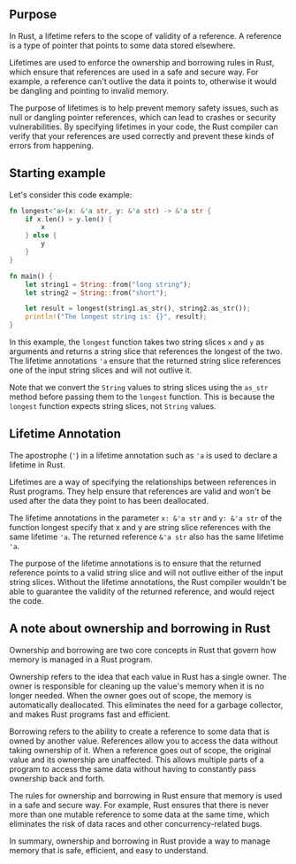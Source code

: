## Purpose

In Rust, a lifetime refers to the scope of validity of a reference. A reference is a type of pointer that points to some data stored elsewhere.

Lifetimes are used to enforce the ownership and borrowing rules in Rust, which ensure that references are used in a safe and secure way. For example, a reference can't outlive the data it points to, otherwise it would be dangling and pointing to invalid memory.

The purpose of lifetimes is to help prevent memory safety issues, such as null or dangling pointer references, which can lead to crashes or security vulnerabilities. By specifying lifetimes in your code, the Rust compiler can verify that your references are used correctly and prevent these kinds of errors from happening.

## Starting example

Let's consider this code example:

```rust
fn longest<'a>(x: &'a str, y: &'a str) -> &'a str {
    if x.len() > y.len() {
        x
    } else {
        y
    }
}

fn main() {
    let string1 = String::from("long string");
    let string2 = String::from("short");

    let result = longest(string1.as_str(), string2.as_str());
    println!("The longest string is: {}", result);
}
```

In this example, the `longest` function takes two string slices `x` and `y` as arguments and returns a string slice that references the longest of the two. The lifetime annotations `'a` ensure that the returned string slice references one of the input string slices and will not outlive it.

Note that we convert the `String` values to string slices using the `as_str` method before passing them to the `longest` function. This is because the `longest` function expects string slices, not `String` values.

## Lifetime Annotation

The apostrophe (`'`) in a lifetime annotation such as `'a` is used to declare a lifetime in Rust.

Lifetimes are a way of specifying the relationships between references in Rust programs. They help ensure that references are valid and won't be used after the data they point to has been deallocated.

The lifetime annotations in the parameter `x: &'a str` and `y: &'a str` of the function longest specify that x and y are string slice references with the same lifetime `'a`. The returned reference `&'a str` also has the same lifetime `'a`.

The purpose of the lifetime annotations is to ensure that the returned reference points to a valid string slice and will not outlive either of the input string slices. Without the lifetime annotations, the Rust compiler wouldn't be able to guarantee the validity of the returned reference, and would reject the code.

## A note about ownership and borrowing in Rust

Ownership and borrowing are two core concepts in Rust that govern how memory is managed in a Rust program.

Ownership refers to the idea that each value in Rust has a single owner. The owner is responsible for cleaning up the value's memory when it is no longer needed. When the owner goes out of scope, the memory is automatically deallocated. This eliminates the need for a garbage collector, and makes Rust programs fast and efficient.

Borrowing refers to the ability to create a reference to some data that is owned by another value. References allow you to access the data without taking ownership of it. When a reference goes out of scope, the original value and its ownership are unaffected. This allows multiple parts of a program to access the same data without having to constantly pass ownership back and forth.

The rules for ownership and borrowing in Rust ensure that memory is used in a safe and secure way. For example, Rust ensures that there is never more than one mutable reference to some data at the same time, which eliminates the risk of data races and other concurrency-related bugs.

In summary, ownership and borrowing in Rust provide a way to manage memory that is safe, efficient, and easy to understand.